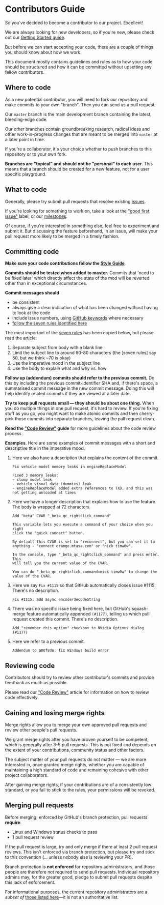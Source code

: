# Contributors Guide

So you've decided to become a contributor to our project. Excellent!

We are always looking for new developers, so if you're new,
please check out our [Getting Started guide](https://wiki.multitheftauto.com/wiki/Coding_info).

But before we can start accepting your code, there are a couple of
things you should know about how we work. 

This document mostly contains guidelines and rules as to how your
code should be structured and how it can be committed without
upsetting any fellow contributors.

## Where to code

As a new potential contributor, you will need to fork our repository and make
commits to your own "branch". Then you can send us a pull request.

Our _`master`_ branch is the main development branch containing the
latest, bleeding-edge code.

Our _other_ branches contain groundbreaking research, radical ideas and other
work-in-progress changes that are meant to be merged into `master` at
a later point in time.

If you're a collaborator, it's your choice whether to push branches to this
repository or to your own fork.

**Branches are "topical" and should not be "personal" to each
user.** This means that a branch should be created for a new feature,
not for a user specific playground.

## What to code

Generally, please try submit pull requests that resolve existing
[issues](https://github.com/multitheftauto/mtasa-blue/issues).

If you're looking for something to work on, take a look at the ["good first issue"]
label, or our [milestones].

["good first issue"]: https://github.com/multitheftauto/mtasa-blue/issues?q=is%3Aissue+is%3Aopen+sort%3Aupdated-desc+label%3A%22good+first+issue%22
[milestones]: https://github.com/multitheftauto/mtasa-blue/milestones?direction=asc&sort=due_date

Of course, if you're interested in something else, feel free to experiment
and submit it. But discussing the feature beforehand, in an issue, will
make your pull request more likely to be merged in a timely fashion.

## Committing code

**Make sure your code contributions follow the [Style Guide]**.

[Style Guide]: https://github.com/multitheftauto/mtasa-blue/wiki/Style-Guide

**Commits should be tested when added to master.** Commits
that 'need to be fixed later' which directly affect the state of
the mod will be reverted other than in exceptional circumstances.

**Commit messages should**

- be consistent
- always give a clear indication of what has been changed without having to look at the code
- include issue numbers, using [GitHub keywords](https://help.github.com/en/github/managing-your-work-on-github/linking-a-pull-request-to-an-issue#linking-a-pull-request-to-an-issue-using-a-keyword) where necessary
- [follow the seven rules identified here](http://chris.beams.io/posts/git-commit/)
    
The most important of the [seven rules](http://chris.beams.io/posts/git-commit/) has been copied below, but please read the article:

1. Separate subject from body with a blank line
2. Limit the subject line to around 60-80 characters (the [seven rules] say 50, but we think ~70 is okay)
3. Use the imperative mood in the subject line
4. Use the body to explain what and why vs. how

**Follow up (addendum) commits should refer to the previous commit.** Do this by 
including the previous commit-identifier SHA and, if there's space, a summarised commit message in
the new commit message. Doing this will help identify related commits
if they are viewed at a later date.

**Try to keep pull requests small — they should be about one thing.** When you do multiple things
in one pull request, it's hard to review. If you're fixing stuff as you go, you might want
to make atomic commits and then cherry-pick those commits into separate branches,
leaving the pull request clean.

**Read the ["Code Review"] guide** for more guidelines about the code review process.

**Examples**. Here are some examples of commit messages with a short and descriptive title in the imperative mood.

1.  Here we also have a description that explains the content of the commit.
    ```
    Fix vehicle model memory leaks in engineReplaceModel
    
    Fixed 3 memory leaks:
    - clump model leak
    - vehicle visual data (dummies) leak
    - engineReplaceModel added extra references to TXD, and this was not getting unloaded at times
    ```

2.  Here we have a longer description that explains how to use the feature. The body is wrapped at 72 characters.
    ```
    Add "beta" CVAR "_beta_qc_rightclick_command"
    
    This variable lets you execute a command of your choice when you right
    click the "quick connect" button.
    
    By default this CVAR is set to "reconnect", but you can set it to
    anything - "connect orange.mtasa.com" or "nick timw0w".
    
    In the console, type "_beta_qc_rightclick_command" and press enter. This
    will tell you the current value of the CVAR.
    
    You can do "_beta_qc_rightclick_command=nick timw0w" to change the
    value of the CVAR.
    ```


3.  Here we say `Fix #1115` so that GitHub automatically closes issue #1115. There's no description.
    ```
    Fix #1115: add async encode/decodeString
    ```

4.  There was no specific issue being fixed here, but GitHub's squash-merge feature automatically appended `(#1177)`,
    telling us which pull request created this commit. There's no description.
    ```
    Add "remember this option" checkbox to NVidia Optimus dialog (#1177)
    ```

5.  Here we refer to a previous commit.
    ```
    Addendum to a80f8d6: fix Windows build error
    ```

## Reviewing code

Contributors should try to review other contributor's commits and provide
feedback as much as possible.

Please read our ["Code Review"] article for information on how to review code effectively.

["Code Review"]: https://github.com/multitheftauto/mtasa-blue/wiki/Code-Review

<!--

TODO(qaisjp): the below content should be part of a code of conduct instead

Ratings and comments are open for the public to review code and provide
feedback. Please be mature and civilised when posting comments.

Make sure you make appropriate use of the GitHub Reactions feature to
rate commits or express agreement/disagreement to a comment. This avoids
spammy comments such as "+1", "-1", "Nice one!", etc.

Since you can only react to comments, not commits, feel free to create
the initial "+1" comment in response to a commit. However, future
similar reactions to a commit should be to the first response comment.

-->

## Gaining and losing merge rights

Merge rights allow you to merge your own approved pull requests and 
review other people's pull requests.

We grant merge rights after you have proven yourself to be competent,
which is generally after 3-5 pull requests. This is not fixed and depends
on the extent of your contributions, community status and other factors.

The subject matter of your pull requests do not matter — we are more interested in,
once granted merge rights, whether you are capable of maintaining
a high standard of code and remaining cohesive with other project collaborators.

After gaining merge rights, if your contributions are of a consistently low standard,
or you fail to stick to the rules, your permissions will be revoked.

## Merging pull requests

Before merging, enforced by GitHub's branch protection, pull requests **require**:
- Linux and Windows status checks to pass
- 1 pull request review

If the pull request is large, try and only merge if there at least 2 pull request reviews.
This isn't enforced via branch protection, but please try and stick to this convention
(... unless nobody else is reviewing your PR).

Branch protection is **not enforced** for repository administrators,
and those people are therefore not required to send pull requests. Individual repository admins may,
for the greater good, pledge to submit pull requests despite this lack of enforcement.

For informational purposes, the current repository administrators are a _subset of_
[those listed here](https://forum.mtasa.com/staff/)—it is not an authoritative list.
